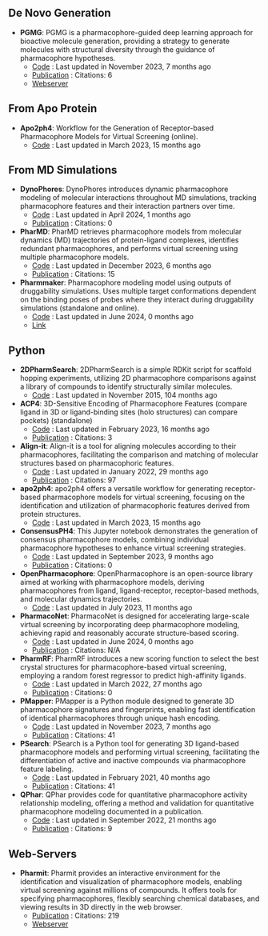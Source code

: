 
## **De Novo Generation**
- **PGMG**: PGMG is a pharmacophore-guided deep learning approach for bioactive molecule generation, providing a strategy to generate molecules with structural diversity through the guidance of pharmacophore hypotheses.
	- [Code](https://github.com/CSUBioGroup/PGMG) : Last updated in November 2023, 7 months ago
	- [Publication](https://doi.org/10.1038%2Fs41467-023-41454-9) : Citations: 6
	- [Webserver](https://www.csuligroup.com/PGMG)

## **From Apo Protein**
- **Apo2ph4**: Workflow for the Generation of Receptor-based Pharmacophore Models for Virtual Screening (online).
	- [Code](https://github.com/aglanger/apo2ph4/) : Last updated in March 2023, 15 months ago

## **From MD Simulations**
- **DynoPhores**: DynoPhores introduces dynamic pharmacophore modeling of molecular interactions throughout MD simulations, tracking pharmacophore features and their interaction partners over time.
	- [Code](https://github.com/wolberlab/dynophores) : Last updated in April 2024, 1 months ago
	- [Publication](https://doi.org/10.18452/14267) : Citations: 0
- **PharMD**: PharMD retrieves pharmacophore models from molecular dynamics (MD) trajectories of protein-ligand complexes, identifies redundant pharmacophores, and performs virtual screening using multiple pharmacophore models.
	- [Code](https://github.com/ci-lab-cz/pharmd) : Last updated in December 2023, 6 months ago
	- [Publication](https://doi.org/10.3390/ijms20235834) : Citations: 15
- **Pharmmaker**: Pharmacophore modeling model using outputs of druggability simulations. Uses multiple target conformations dependent on the binding poses of probes where they interact during druggability simulations (standalone and online).
	- [Code](https://github.com/prody/ProDy) : Last updated in June 2024, 0 months ago
	- [Link](http://prody.csb.pitt.edu/pharmmaker/)

## **Python**
- **2DPharmSearch**: 2DPharmSearch is a simple RDKit script for scaffold hopping experiments, utilizing 2D pharmacophore comparisons against a library of compounds to identify structurally similar molecules.
	- [Code](https://github.com/arthuc01/2d-pharmacophore-search) : Last updated in November 2015, 104 months ago
- **ACP4**: 3D-Sensitive Encoding of Pharmacophore Features (compare ligand in 3D or ligand-binding sites (holo structures) can compare pockets) (standalone)
	- [Code](https://github.com/tsudalab/ACP4) : Last updated in February 2023, 16 months ago
	- [Publication](https://doi.org/10.1021/acs.jcim.2c01623) : Citations: 3
- **Align-it**: Align-it is a tool for aligning molecules according to their pharmacophores, facilitating the comparison and matching of molecular structures based on pharmacophoric features.
	- [Code](https://github.com/OliverBScott/align-it) : Last updated in January 2022, 29 months ago
	- [Publication](https://doi.org/10.1016/j.jmgm.2008.04.003) : Citations: 97
- **apo2ph4**: apo2ph4 offers a versatile workflow for generating receptor-based pharmacophore models for virtual screening, focusing on the identification and utilization of pharmacophoric features derived from protein structures.
	- [Code](https://github.com/molinfo-vienna/apo2ph4) : Last updated in March 2023, 15 months ago
- **ConsensusPH4**: This Jupyter notebook demonstrates the generation of consensus pharmacophore models, combining individual pharmacophore hypotheses to enhance virtual screening strategies.
	- [Code](https://github.com/AngelRuizMoreno/ConcensusPharmacophore/blob/main/tutorials/ConsensusPharmacophore.ipynb) : Last updated in September 2023, 9 months ago
	- [Publication](https://doi.org/10.5281/zenodo.8276506) : Citations: 0
- **OpenPharmacophore**: OpenPharmacophore is an open-source library aimed at working with pharmacophore models, deriving pharmacophores from ligand, ligand-receptor, receptor-based methods, and molecular dynamics trajectories.
	- [Code](https://github.com/uibcdf/OpenPharmacophore) : Last updated in July 2023, 11 months ago
- **PharmacoNet**: PharmacoNet is designed for accelerating large-scale virtual screening by incorporating deep pharmacophore modeling, achieving rapid and reasonably accurate structure-based scoring.
	- [Code](https://github.com/SeonghwanSeo/PharmacoNet) : Last updated in June 2024, 0 months ago
	- [Publication](https://arxiv.org/abs/2310.03223) : Citations: N/A
- **PharmRF**: PharmRF introduces a new scoring function to select the best crystal structures for pharmacophore-based virtual screening, employing a random forest regressor to predict high-affinity ligands.
	- [Code](https://github.com/Prasanth-Kumar87/PharmRF) : Last updated in March 2022, 27 months ago
	- [Publication](https://doi.org/10.1002/jcc.26840.) : Citations: 0
- **PMapper**: PMapper is a Python module designed to generate 3D pharmacophore signatures and fingerprints, enabling fast identification of identical pharmacophores through unique hash encoding.
	- [Code](https://github.com/DrrDom/pmapper) : Last updated in November 2023, 7 months ago
	- [Publication](https://doi.org/10.3390/molecules23123094) : Citations: 41
- **PSearch**: PSearch is a Python tool for generating 3D ligand-based pharmacophore models and performing virtual screening, facilitating the differentiation of active and inactive compounds via pharmacophore feature labeling.
	- [Code](https://github.com/meddwl/psearch) : Last updated in February 2021, 40 months ago
	- [Publication](https://doi.org/10.3390/molecules23123094) : Citations: 41
- **QPhar**: QPhar provides code for quantitative pharmacophore activity relationship modeling, offering a method and validation for quantitative pharmacophore modeling documented in a publication.
	- [Code](https://github.com/StefanKohlbacher/QuantPharmacophore) : Last updated in September 2022, 21 months ago
	- [Publication](https://doi.org/10.1186/s13321-021-00537-9) : Citations: 9

## **Web-Servers**
- **Pharmit**: Pharmit provides an interactive environment for the identification and visualization of pharmacophore models, enabling virtual screening against millions of compounds. It offers tools for specifying pharmacophores, flexibly searching chemical databases, and viewing results in 3D directly in the web browser.
	- [Publication](https://doi.org/10.1093%2Fnar%2Fgkw287) : Citations: 219
	- [Webserver](https://pharmit.csb.pitt.edu/)
